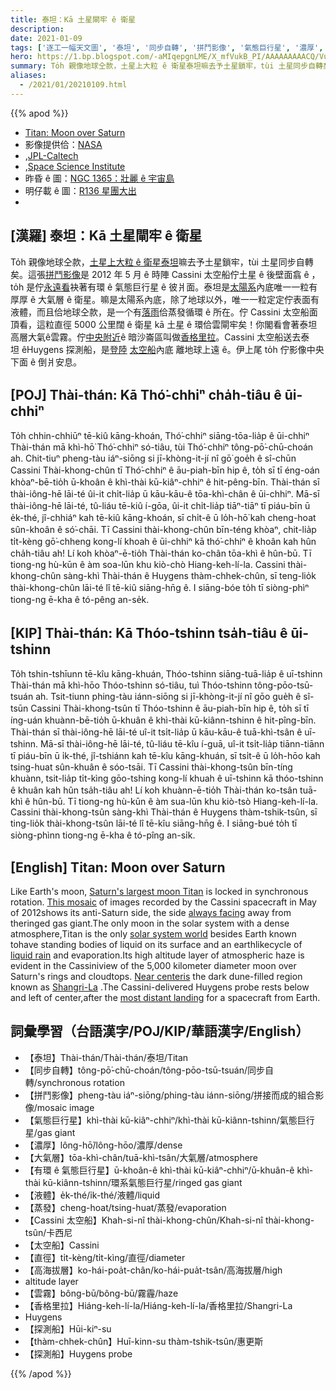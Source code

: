 ```yaml
---
title: 泰坦：Kā 土星閘牢 ê 衛星
description:
date: 2021-01-09
tags: ['逐工一幅天文圖', '泰坦', '同步自轉', '拼鬥影像', '氣態巨行星', '濃厚', '大氣層', '液體', '蒸發', '太空船', '直徑', '高海拔層', '雲霧', '香格里拉', '探測船', '探測船']
hero: https://1.bp.blogspot.com/-aMIqepgnLME/X_mfVukB_PI/AAAAAAAAACQ/VuE8ye9VudYLUko1GO5acOHtBI6inu90QCLcBGAsYHQ/s1024/PIA19642Titan1024.jpeg
summary: To̍h 親像地球仝款，土星上大粒 ê 衛星泰坦嘛去予土星鎖牢，tùi 土星同步自轉矣。
aliases:
  - /2021/01/20210109.html
---
```


{{% apod %}}

- [Titan: Moon over Saturn](https://apod.nasa.gov/apod/ap210109.html)
- 影像提供佮：[NASA](https://www.nasa.gov/)
- ,[JPL-Caltech](http://www.jpl.nasa.gov/)
- ,[Space Science Institute](http://www.spacescience.org/index.php)
- 昨昏 ê 圖：[NGC 1365：壯麗 ê 宇宙島](https://apod-taigi.blogspot.com/2021/01/20210108.html)
- 明仔載 ê 圖：[R136 星團大出](https://apod-taigi.blogspot.com/2021/01/20210110.html)
-


## [漢羅] 泰坦：Kā 土星閘牢 ê 衛星

To̍h 親像地球仝款，[土星上大粒 ê 衛星泰坦](https://solarsystem.nasa.gov/moons/saturn-moons/titan/in-depth/)嘛去予土星鎖牢，tùi 土星同步自轉矣。這張[拼鬥影像](https://photojournal.jpl.nasa.gov/catalog/PIA19642)是 2012 年 5 月 ê 時陣 Cassini 太空船佇土星 ê 後壁面翕 ê ，to̍h 是佇[永遠看](https://apod.nasa.gov/apod/ap161230.html)袂著有環 ê 氣態巨行星 ê 彼爿面。泰坦是[太陽系](https://apod.nasa.gov/apod/ap141124.html)內底唯一一粒有厚厚 ê 大氣層 ê 衛星。嘛是太陽系內底，除了地球以外，唯一一粒定定佇表面有液體，而且佮地球仝款，是一个有[落雨](https://apod.nasa.gov/apod/ap110401.html)佮蒸發循環 ê 所在。佇 Cassini 太空船面頂看，這粒直徑 5000 公里闊 ê 衛星 kā 土星 ê 環佮雲閘牢矣！你閣看會著泰坦高層大氣ê雲霧。佇[中央附近](https://photojournal.jpl.nasa.gov/catalog/PIA20713)ê 暗沙崙區叫做[香格里拉](https://solarsystem.nasa.gov/resources/17499/dunes-of-shangri-la-on-titan/)。Cassini 太空船送去泰坦 êHuygens 探測船，是[登陸](https://apod.nasa.gov/apod/ap150116.html) [太空船](https://apod.nasa.gov/apod/ap150116.html)內底 離地球上遠 ê。伊上尾 to̍h 佇影像中央下面 ê 倒爿安息。

## [POJ] Thài-thán: Kā Thó͘-chhiⁿ cha̍h-tiâu ê ūi-chhiⁿ

To̍h chhin-chhiūⁿ tē-kiû kāng-khoán, Thó͘-chhiⁿ siāng-tōa-lia̍p ê ūi-chhiⁿ Thài-thán mā khì-hō͘ Thó͘-chhiⁿ só-tiâu, tùi Thó͘-chhiⁿ tông-pō͘-chū-choán ah. Chit-tiuⁿ pheng-tàu iáⁿ-siōng si jī-khòng-it-jí nî gō͘ goe̍h ê sî-chūn Cassini Thài-khong-chûn tī Thó͘-chhiⁿ ê āu-piah-bīn hip ê, to̍h sī tī éng-oán khòaⁿ-bē-tio̍h ū-khoân ê khì-thài kū-kiâⁿ-chhiⁿ ê hit-pêng-bīn. Thài-thán sī thài-iông-hē lāi-té ûi-it chi̍t-lia̍p ū kāu-kāu-ê tōa-khì-chân ê ūi-chhiⁿ. Mā-sī thài-iông-hē lāi-té, tû-liáu tē-kiû í-gōa, ûi-it chi̍t-lia̍p tiāⁿ-tiāⁿ tī piáu-bīn ū e̍k-thé, jî-chhiáⁿ kah tē-kiû kāng-khoán, sī chi̍t-ê ū lo̍h-hō͘ kah cheng-hoat sûn-khoân ê só͘-chāi. Tī Cassini thài-khong-chûn bīn-téng khòaⁿ, chit-lia̍p ti̍t-kèng gō͘-chheng kong-lí khoah ê ūi-chhiⁿ kā thó͘-chhiⁿ ê khoân kah hûn cha̍h-tiâu ah! Lí koh khòaⁿ-ē-tio̍h Thài-thán ko-chân tōa-khì ê hûn-bū. Tī tiong-ng hù-kūn ê àm soa-lūn khu kiò-chò Hiang-keh-lí-la. Cassini thài-khong-chûn sàng-khì Thài-thán ê Huygens thàm-chhek-chûn, sī teng-lio̍k thài-khong-chûn lāi-té lî tē-kiû siāng-hn̄g ê. I siāng-bóe to̍h tī siòng-phìⁿ tiong-ng ē-kha ê tó-pêng an-se̍k.

## [KIP] Thài-thán: Kā Thóo-tshinn tsa̍h-tiâu ê ūi-tshinn

To̍h tshin-tshīunn tē-kîu kāng-khuán, Thóo-tshinn siāng-tuā-lia̍p ê uī-tshinn Thài-thán mā khì-hōo Thóo-tshinn só-tiâu, tuì Thóo-tshinn tông-pōo-tsū-tsuán ah. Tsit-tiunn phing-tàu iánn-siōng si jī-khòng-it-jí nî gōo gue̍h ê sî-tsūn Cassini Thài-khong-tsûn tī Thóo-tshinn ê āu-piah-bīn hip ê, to̍h sī tī íng-uán khuànn-bē-tio̍h ū-khuân ê khì-thài kū-kiânn-tshinn ê hit-pîng-bīn. Thài-thán sī thài-iông-hē lāi-té uî-it tsi̍t-lia̍p ū kāu-kāu-ê tuā-khì-tsân ê uī-tshinn. Mā-sī thài-iông-hē lāi-té, tû-liáu tē-kîu í-guā, uî-it tsi̍t-lia̍p tiānn-tiānn tī piáu-bīn ū i̍k-thé, jî-tshiánn kah tē-kîu kāng-khuán, sī tsi̍t-ê ū lo̍h-hōo kah tsing-huat sûn-khuân ê sóo-tsāi. Tī Cassini thài-khong-tsûn bīn-tíng khuànn, tsit-lia̍p ti̍t-kìng gōo-tshing kong-lí khuah ê uī-tshinn kā thóo-tshinn ê khuân kah hûn tsa̍h-tiâu ah! Lí koh khuànn-ē-tio̍h Thài-thán ko-tsân tuā-khì ê hûn-bū. Tī tiong-ng hù-kūn ê àm sua-lūn khu kiò-tsò Hiang-keh-lí-la. Cassini thài-khong-tsûn sàng-khì Thài-thán ê Huygens thàm-tshik-tsûn, sī ting-lio̍k thài-khong-tsûn lāi-té lî tē-kîu siāng-hn̄g ê. I siāng-bué to̍h tī siòng-phìnn tiong-ng ē-kha ê tó-pîng an-si̍k.

## [English] Titan: Moon over Saturn

Like Earth's moon, [Saturn's largest moon Titan](https://solarsystem.nasa.gov/moons/saturn-moons/titan/in-depth/) is locked in synchronous rotation. [This mosaic](https://photojournal.jpl.nasa.gov/catalog/PIA19642) of images recorded by the Cassini spacecraft in May of 2012shows its anti-Saturn side, the side [always facing](https://apod.nasa.gov/apod/ap161230.html) away from theringed gas giant.The only moon in the solar system with a dense atmosphere,Titan is the only [solar system world](https://apod.nasa.gov/apod/ap141124.html) besides Earth known tohave standing bodies of liquid on its surface and an earthlikecycle of [liquid rain](https://apod.nasa.gov/apod/ap110401.html) and evaporation.Its high altitude layer of atmospheric haze is evident in the Cassiniview of the 5,000 kilometer diameter moon over Saturn's rings and cloudtops. [Near centeris](https://photojournal.jpl.nasa.gov/catalog/PIA20713) the dark dune-filled region known as [Shangri-La](https://solarsystem.nasa.gov/resources/17499/dunes-of-shangri-la-on-titan/) .The Cassini-delivered Huygens probe rests below and left of center,after the [most distant landing](https://apod.nasa.gov/apod/ap150116.html) for a spacecraft from Earth.

## 詞彙學習（台語漢字/POJ/KIP/華語漢字/English）

- 【泰坦】Thài-thán/Thài-thán/泰坦/Titan
- 【同步自轉】tông-pō͘-chū-choán/tông-pōo-tsū-tsuán/同步自轉/synchronous rotation
- 【拼鬥影像】pheng-tàu iáⁿ-siōng/phing-tàu iánn-siōng/拼接而成的組合影像/mosaic image
- 【氣態巨行星】khì-thài kū-kiâⁿ-chhiⁿ/khì-thài kū-kiânn-tshinn/氣態巨行星/gas giant
- 【濃厚】lông-hō͘/lông-hōo/濃厚/dense
- 【大氣層】tōa-khì-chân/tuā-khì-tsân/大氣層/atmosphere
- 【有環 ê 氣態巨行星】ū-khoân-ê khì-thài kū-kiâⁿ-chhiⁿ/ū-khuân-ê khì-thài kū-kiânn-tshinn/環系氣態巨行星/ringed gas giant
- 【液體】e̍k-thé/i̍k-thé/液體/liquid
- 【蒸發】cheng-hoat/tsing-huat/蒸發/evaporation
- 【Cassini 太空船】Khah-si-nî thài-khong-chûn/Khah-si-nî thài-khong-tsûn/卡西尼
- 【太空船】Cassini
- 【直徑】ti̍t-kèng/ti̍t-kìng/直徑/diameter
- 【高海拔層】ko-hái-poa̍t-chân/ko-hái-pua̍t-tsân/高海拔層/high
- altitude layer
- 【雲霧】bông-bū/bông-bū/霧霾/haze
- 【香格里拉】Hiáng-keh-lí-la/Hiáng-keh-lí-la/香格里拉/Shangri-La
- Huygens
- 【探測船】Hūi-kiⁿ-su
- 【thàm-chhek-chûn】Huī-kinn-su thàm-tshik-tsûn/惠更斯
- 【探測船】Huygens probe

{{% /apod %}}

